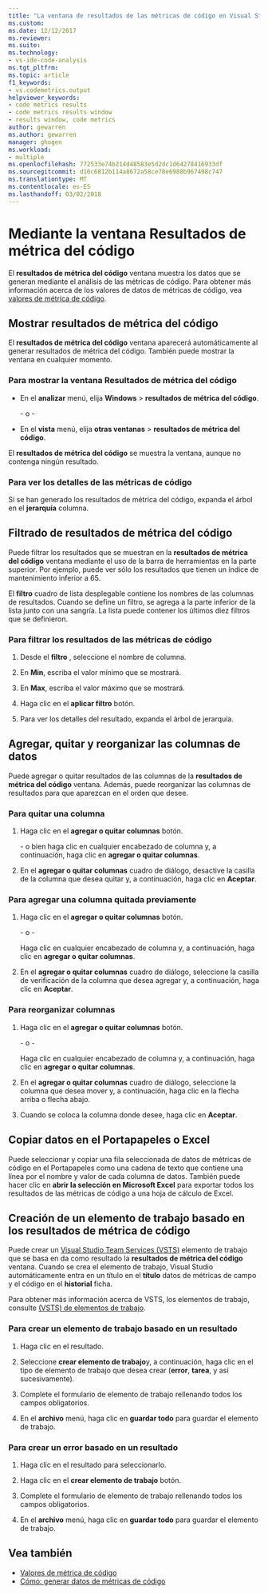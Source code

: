 ```yaml
---
title: "La ventana de resultados de las métricas de código en Visual Studio | Documentos de Microsoft"
ms.custom: 
ms.date: 12/12/2017
ms.reviewer: 
ms.suite: 
ms.technology:
- vs-ide-code-analysis
ms.tgt_pltfrm: 
ms.topic: article
f1_keywords:
- vs.codemetrics.output
helpviewer_keywords:
- code metrics results
- code metrics results window
- results window, code metrics
author: gewarren
ms.author: gewarren
manager: ghogen
ms.workload:
- multiple
ms.openlocfilehash: 772533e74b214d48583e5d2dc1d64278416933df
ms.sourcegitcommit: d16c6812b114a8672a58ce78e6988b967498c747
ms.translationtype: MT
ms.contentlocale: es-ES
ms.lasthandoff: 03/02/2018
---
```

# <a name="using-the-code-metrics-results-window"></a>Mediante la ventana Resultados de métrica del código

El **resultados de métrica del código** ventana muestra los datos que se generan mediante el análisis de las métricas de código. Para obtener más información acerca de los valores de datos de métricas de código, vea [valores de métrica de código](../code-quality/code-metrics-values.md).

## <a name="displaying-code-metrics-results"></a>Mostrar resultados de métrica del código

El **resultados de métrica del código** ventana aparecerá automáticamente al generar resultados de métrica del código. También puede mostrar la ventana en cualquier momento.

### <a name="to-display-the-code-metrics-results-window"></a>Para mostrar la ventana Resultados de métrica del código

- En el **analizar** menú, elija **Windows** > **resultados de métrica del código**.

   \- o -

- En el **vista** menú, elija **otras ventanas** > **resultados de métrica del código**.

El **resultados de métrica del código** se muestra la ventana, aunque no contenga ningún resultado.

### <a name="to-view-code-metrics-details"></a>Para ver los detalles de las métricas de código

Si se han generado los resultados de métrica del código, expanda el árbol en el **jerarquía** columna.

## <a name="filtering-code-metrics-results"></a>Filtrado de resultados de métrica del código

Puede filtrar los resultados que se muestran en la **resultados de métrica del código** ventana mediante el uso de la barra de herramientas en la parte superior. Por ejemplo, puede ver sólo los resultados que tienen un índice de mantenimiento inferior a 65.

El **filtro** cuadro de lista desplegable contiene los nombres de las columnas de resultados. Cuando se define un filtro, se agrega a la parte inferior de la lista junto con una sangría. La lista puede contener los últimos diez filtros que se definieron.

### <a name="to-filter-the-code-metrics-results"></a>Para filtrar los resultados de las métricas de código

1.  Desde el **filtro** , seleccione el nombre de columna.

2.  En **Min**, escriba el valor mínimo que se mostrará.

3.  En **Max**, escriba el valor máximo que se mostrará.

4.  Haga clic en el **aplicar filtro** botón.

5.  Para ver los detalles del resultado, expanda el árbol de jerarquía.

## <a name="adding-removing-and-rearranging-data-columns"></a>Agregar, quitar y reorganizar las columnas de datos

Puede agregar o quitar resultados de las columnas de la **resultados de métrica del código** ventana. Además, puede reorganizar las columnas de resultados para que aparezcan en el orden que desee.

### <a name="to-remove-a-column"></a>Para quitar una columna

1. Haga clic en el **agregar o quitar columnas** botón.

     \- o bien haga clic en cualquier encabezado de columna y, a continuación, haga clic en **agregar o quitar columnas**.

1. En el **agregar o quitar columnas** cuadro de diálogo, desactive la casilla de la columna que desea quitar y, a continuación, haga clic en **Aceptar**.

### <a name="to-add-a-previously-removed-column"></a>Para agregar una columna quitada previamente

1. Haga clic en el **agregar o quitar columnas** botón.

     \- o -

     Haga clic en cualquier encabezado de columna y, a continuación, haga clic en **agregar o quitar columnas**.

1. En el **agregar o quitar columnas** cuadro de diálogo, seleccione la casilla de verificación de la columna que desea agregar y, a continuación, haga clic en **Aceptar**.

### <a name="to-rearrange-columns"></a>Para reorganizar columnas

1. Haga clic en el **agregar o quitar columnas** botón.

     \- o -

     Haga clic en cualquier encabezado de columna y, a continuación, haga clic en **agregar o quitar columnas**.

1. En el **agregar o quitar columnas** cuadro de diálogo, seleccione la columna que desea mover y, a continuación, haga clic en la flecha arriba o flecha abajo.

1. Cuando se coloca la columna donde desee, haga clic en **Aceptar**.

## <a name="copying-data-to-the-clipboard-or-excel"></a>Copiar datos en el Portapapeles o Excel

Puede seleccionar y copiar una fila seleccionada de datos de métricas de código en el Portapapeles como una cadena de texto que contiene una línea por el nombre y valor de cada columna de datos. También puede hacer clic en **abrir la selección en Microsoft Excel** para exportar todos los resultados de las métricas de código a una hoja de cálculo de Excel.

## <a name="creating-a-work-item-based-on-code-metric-results"></a>Creación de un elemento de trabajo basado en los resultados de métrica de código

Puede crear un [Visual Studio Team Services (VSTS)](/vsts/index) elemento de trabajo que se basa en da como resultado la **resultados de métrica del código** ventana. Cuando se crea el elemento de trabajo, Visual Studio automáticamente entra en un título en el **título** datos de métricas de campo y el código en el **historial** ficha.

Para obtener más información acerca de VSTS, los elementos de trabajo, consulte [(VSTS) de elementos de trabajo](/vsts/work/work-items/index).

### <a name="to-create-a-work-item-based-on-a-result"></a>Para crear un elemento de trabajo basado en un resultado

1.  Haga clic en el resultado.

2.  Seleccione **crear elemento de trabajo**y, a continuación, haga clic en el tipo de elemento de trabajo que desea crear (**error**, **tarea**, y así sucesivamente).

3.  Complete el formulario de elemento de trabajo rellenando todos los campos obligatorios.

4.  En el **archivo** menú, haga clic en **guardar todo** para guardar el elemento de trabajo.

### <a name="to-create-a-bug-based-on-a-result"></a>Para crear un error basado en un resultado

1.  Haga clic en el resultado para seleccionarlo.

2.  Haga clic en el **crear elemento de trabajo** botón.

3.  Complete el formulario de elemento de trabajo rellenando todos los campos obligatorios.

4.  En el **archivo** menú, haga clic en **guardar todo** para guardar el elemento de trabajo.

## <a name="see-also"></a>Vea también

- [Valores de métrica de código](../code-quality/code-metrics-values.md)
- [Cómo: generar datos de métricas de código](../code-quality/how-to-generate-code-metrics-data.md)